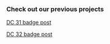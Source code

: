 ### Check out our previous projects 

[DC 31 badge post](_posts/2023-09-01-blog-post-defcon-31-badge.md)

[DC 32 badge post](_posts/2024-09-01-blog-post-defcon-32-badge.md)